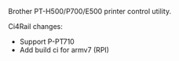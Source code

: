 Brother PT-H500/P700/E500 printer control utility.

Ci4Rail changes:
* Support P-PT710
* Add build ci for armv7 (RPI)